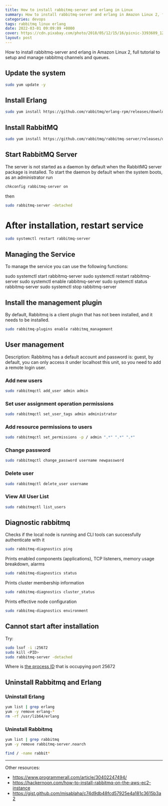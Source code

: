 ```yaml
---
title: How to install rabbitmq-server and erlang in Linux
summary: How to install rabbitmq-server and erlang in Amazon Linux 2, full tutorial to setup and manage rabbitmq channels and queues. 
categories: devops
tags: rabbitmq linux erlang
date: 2022-03-01 09:09:09 +0000
cover: https://cdn.pixabay.com/photo/2018/05/12/15/16/picnic-3393609_1280.jpg
layout: post
---
```


How to install rabbitmq-server and erlang in Amazon Linux 2, full tutorial to setup and manage rabbitmq channels and queues. 

## Update the system

```sh
sudo yum update -y
```

## Install Erlang

```sh
sudo yum install https://github.com/rabbitmq/erlang-rpm/releases/download/v23.3.4.11/erlang-23.3.4.11-1.el7.x86_64.rpm -y
```

## Install RabbitMQ

```sh
sudo yum install https://github.com/rabbitmq/rabbitmq-server/releases/download/v3.9.13/rabbitmq-server-3.9.13-1.el7.noarch.rpm -y
```

## Start RabbitMQ Server

The server is not started as a daemon by default when the RabbitMQ server package is installed. To start the daemon by default when the system boots, as an administrator run

```sh
chkconfig rabbitmq-server on
```

then

```sh
sudo rabbitmq-server -detached
```

# After installation, restart service

```sh
sudo systemctl restart rabbitmq-server
```

## Managing the Service

To manage the service you can use the following functions:

sudo systemctl start rabbitmq-server
sudo systemctl restart rabbitmq-server
sudo systemctl enable rabbitmq-server
sudo systemctl status rabbitmq-server
sudo systemctl stop rabbitmq-server

## Install the management plugin

By default, Rabbitmq is a client plugin that has not been installed, and it needs to be installed.

```sh
sudo rabbitmq-plugins enable rabbitmq_management
```

## User management

Description: Rabbitmq has a default account and password is: guest, by default, you can only access it under localhost this unit, so you need to add a remote login user.


### Add new users

```sh
sudo rabbitmqctl add_user admin admin
```

### Set user assignment operation permissions

```sh
sudo rabbitmqctl set_user_tags admin administrator
```

### Add resource permissions to users

```sh
sudo rabbitmqctl set_permissions -p / admin ".*" ".*" ".*"
```

### Change password

```sh
sudo rabbitmqctl change_password username newpassword
```

### Delete user

```sh
sudo rabbitmqctl delete_user username
```

### View All User List

```sh
sudo rabbitmqctl list_users
```

## Diagnostic rabbitmq

Checks if the local node is running and CLI tools can successfully authenticate with it

```sh
sudo rabbitmq-diagnostics ping
```

Prints enabled components (applications), TCP listeners, memory usage breakdown, alarms

```sh
sudo rabbitmq-diagnostics status
```

Prints cluster membership information

```sh
sudo rabbitmq-diagnostics cluster_status
```

Prints effective node configuration

```sh
sudo rabbitmq-diagnostics environment
```

## Cannot start after installation

Try:

```sh
sudo lsof -i :25672
sudo kill <PID>
sudo rabbitmq-server -detached
```

Where <PID> is <a href="https://stackoverflow.com/questions/63263177/cant-start-rabbitmq-server-after-installation/" target="_blank">the process ID</a> that is occupying port 25672

## Uninstall Rabbitmq and Erlang

### Uninstall Erlang

```sh
yum list | grep erlang
yum -y remove erlang-*
rm -rf /usr/lib64/erlang
```

### Uninstall Rabbitmq

```sh
yum list | grep rabbitmq
yum -y remove rabbitmq-server.noarch

find / -name rabbit*
```



---

Other resources:

- <https://www.programmerall.com/article/30402247494/>
- <https://hackernoon.com/how-to-install-rabbitmq-on-the-aws-ec2-instance>
- <https://gist.github.com/misablaha/c74d9db48fcd57925e4a181c3615b3a2>
